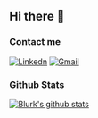 ## Hi there 👋

<!--
**TanNgo811/TanNgo811** is a ✨ _special_ ✨ repository because its `README.md` (this file) appears on your GitHub profile.

Here are some ideas to get you started:

- 🔭 I’m currently working on ...
- 🌱 I’m currently learning ...
- 👯 I’m looking to collaborate on ...
- 🤔 I’m looking for help with ...
- 💬 Ask me about ...
- 📫 How to reach me: ...
- 😄 Pronouns: ...
- ⚡ Fun fact: ...
-->

### Contact me

[![Linkedn](https://img.shields.io/badge/Linkedin-0A66C2?logo=linkedin&logoColor=white&style=flat)](https://www.linkedin.com/in/tanngo811/)
[![Gmail](https://img.shields.io/badge/Gmail-D14836?logo=gmail&logoColor=white&style=flat)](mailto:ngotientan811@gmail.com)

### Github Stats

[![Blurk's github stats](https://github-readme-stats.vercel.app/api?username=TanNgo811&show_icons=true&theme=dark)](https://github.com/anuraghazra/github-readme-stats)

